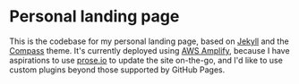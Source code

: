 # Personal landing page

This is the codebase for my personal landing page, based on 
[Jekyll](https://jekyllrb.com/) and 
the [Compass](https://github.com/excentris/compass) theme. It's 
currently deployed using [AWS Amplify](https://aws.amazon.com/amplify/), 
because I have aspirations to use [prose.io](https://prose.io/) to 
update the site on-the-go, and I'd like to use custom plugins beyond 
those supported by GitHub Pages.
